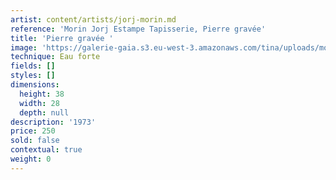 ```yaml
---
artist: content/artists/jorj-morin.md
reference: 'Morin Jorj Estampe Tapisserie, Pierre gravée'
title: 'Pierre gravée '
image: 'https://galerie-gaia.s3.eu-west-3.amazonaws.com/tina/uploads/morin-jorj-estampe-tapisserie/GALERIE GAIA.J.MORIN.PIERRE GRAVEE.37x27.jpg'
technique: Eau forte
fields: []
styles: []
dimensions:
  height: 38
  width: 28
  depth: null
description: '1973'
price: 250
sold: false
contextual: true
weight: 0
---
```


